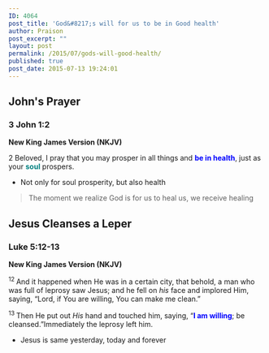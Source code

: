 ```yaml
---
ID: 4064
post_title: 'God&#8217;s will for us to be in Good health'
author: Praison
post_excerpt: ""
layout: post
permalink: /2015/07/gods-will-good-health/
published: true
post_date: 2015-07-13 19:24:01
---
```

<h2>John's Prayer</h2>
<h3>3 John 1:2</h3>
<strong>New King James Version (NKJV)</strong>

2 Beloved, I pray that you may prosper in all things and <span style="color: #0000ff;"><strong>be in health</strong></span>, just as your <span style="color: #008080;"><strong>soul</strong></span> prospers.
<ul>
	<li>Not only for soul prosperity, but also health</li>
</ul>
<blockquote>The moment we realize God is for us to heal us, we receive healing</blockquote>
<h2>Jesus Cleanses a Leper</h2>
<h3>Luke 5:12-13</h3>
<strong>New King James Version (NKJV)</strong>

<span class="text Luke-5-12"><sup class="versenum">12 </sup>And it happened when He was in a certain city, that behold, a man who was full of leprosy saw Jesus; and he fell on <i>his</i> face and implored Him, saying, “Lord, if You are willing, You can make me clean.”</span>

<span id="en-NKJV-25121" class="text Luke-5-13"><sup class="versenum">13 </sup>Then He put out <i>His</i> hand and touched him, saying, <span class="woj">“<span style="color: #0000ff;"><strong>I am willing</strong></span>; be cleansed.”</span>Immediately the leprosy left him.</span>
<ul>
	<li>Jesus is same yesterday, today and forever</li>
</ul>